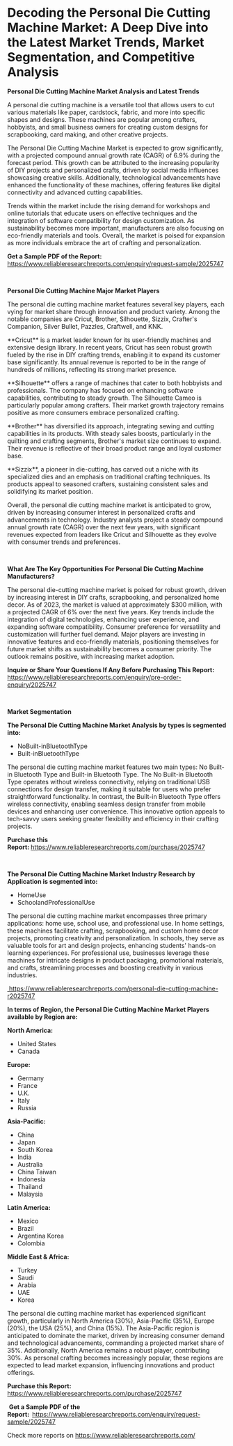 <p><h1>Decoding the Personal Die Cutting Machine Market: A Deep Dive into the Latest Market Trends, Market Segmentation, and Competitive Analysis</h1></p><p><strong>Personal Die Cutting Machine Market Analysis and Latest Trends</strong></p>
<p><p>A personal die cutting machine is a versatile tool that allows users to cut various materials like paper, cardstock, fabric, and more into specific shapes and designs. These machines are popular among crafters, hobbyists, and small business owners for creating custom designs for scrapbooking, card making, and other creative projects. </p><p>The Personal Die Cutting Machine Market is expected to grow significantly, with a projected compound annual growth rate (CAGR) of 6.9% during the forecast period. This growth can be attributed to the increasing popularity of DIY projects and personalized crafts, driven by social media influences showcasing creative skills. Additionally, technological advancements have enhanced the functionality of these machines, offering features like digital connectivity and advanced cutting capabilities. </p><p>Trends within the market include the rising demand for workshops and online tutorials that educate users on effective techniques and the integration of software compatibility for design customization. As sustainability becomes more important, manufacturers are also focusing on eco-friendly materials and tools. Overall, the market is poised for expansion as more individuals embrace the art of crafting and personalization.</p></p>
<p><strong>Get a Sample PDF of the Report:&nbsp;</strong> <a href="https://www.reliableresearchreports.com/enquiry/request-sample/2025747?utm_campaign=2283&utm_medium=2&utm_source=Github&utm_content=ia&utm_term=11042025&utm_id=personal-die-cutting-machine">https://www.reliableresearchreports.com/enquiry/request-sample/2025747</a></p>
<p>&nbsp;</p>
<p><strong>Personal Die Cutting Machine Major Market Players</strong></p>
<p><p>The personal die cutting machine market features several key players, each vying for market share through innovation and product variety. Among the notable companies are Cricut, Brother, Silhouette, Sizzix, Crafter's Companion, Silver Bullet, Pazzles, Craftwell, and KNK.</p><p>**Cricut** is a market leader known for its user-friendly machines and extensive design library. In recent years, Cricut has seen robust growth fueled by the rise in DIY crafting trends, enabling it to expand its customer base significantly. Its annual revenue is reported to be in the range of hundreds of millions, reflecting its strong market presence.</p><p>**Silhouette** offers a range of machines that cater to both hobbyists and professionals. The company has focused on enhancing software capabilities, contributing to steady growth. The Silhouette Cameo is particularly popular among crafters. Their market growth trajectory remains positive as more consumers embrace personalized crafting.</p><p>**Brother** has diversified its approach, integrating sewing and cutting capabilities in its products. With steady sales boosts, particularly in the quilting and crafting segments, Brother's market size continues to expand. Their revenue is reflective of their broad product range and loyal customer base.</p><p>**Sizzix**, a pioneer in die-cutting, has carved out a niche with its specialized dies and an emphasis on traditional crafting techniques. Its products appeal to seasoned crafters, sustaining consistent sales and solidifying its market position.</p><p>Overall, the personal die cutting machine market is anticipated to grow, driven by increasing consumer interest in personalized crafts and advancements in technology. Industry analysts project a steady compound annual growth rate (CAGR) over the next few years, with significant revenues expected from leaders like Cricut and Silhouette as they evolve with consumer trends and preferences.</p></p>
<p>&nbsp;</p>
<p><strong>What Are The Key Opportunities For Personal Die Cutting Machine Manufacturers?</strong></p>
<p><p>The personal die-cutting machine market is poised for robust growth, driven by increasing interest in DIY crafts, scrapbooking, and personalized home decor. As of 2023, the market is valued at approximately $300 million, with a projected CAGR of 6% over the next five years. Key trends include the integration of digital technologies, enhancing user experience, and expanding software compatibility. Consumer preference for versatility and customization will further fuel demand. Major players are investing in innovative features and eco-friendly materials, positioning themselves for future market shifts as sustainability becomes a consumer priority. The outlook remains positive, with increasing market adoption.</p></p>
<p><strong>Inquire or Share Your Questions If Any Before Purchasing This Report:</strong> <a href="https://www.reliableresearchreports.com/enquiry/pre-order-enquiry/2025747?utm_campaign=2283&utm_medium=2&utm_source=Github&utm_content=ia&utm_term=11042025&utm_id=personal-die-cutting-machine">https://www.reliableresearchreports.com/enquiry/pre-order-enquiry/2025747</a></p>
<p>&nbsp;</p>
<p><strong>Market Segmentation</strong></p>
<p><strong>The Personal Die Cutting Machine Market Analysis by types is segmented into:</strong></p>
<p><ul><li>NoBuilt-inBluetoothType</li><li>Built-inBluetoothType</li></ul></p>
<p><p>The personal die cutting machine market features two main types: No Built-in Bluetooth Type and Built-in Bluetooth Type. The No Built-in Bluetooth Type operates without wireless connectivity, relying on traditional USB connections for design transfer, making it suitable for users who prefer straightforward functionality. In contrast, the Built-in Bluetooth Type offers wireless connectivity, enabling seamless design transfer from mobile devices and enhancing user convenience. This innovative option appeals to tech-savvy users seeking greater flexibility and efficiency in their crafting projects.</p></p>
<p><strong>Purchase this Report:&nbsp;</strong><a href="https://www.reliableresearchreports.com/purchase/2025747?utm_campaign=2283&utm_medium=2&utm_source=Github&utm_content=ia&utm_term=11042025&utm_id=personal-die-cutting-machine">https://www.reliableresearchreports.com/purchase/2025747</a></p>
<p>&nbsp;</p>
<p><strong>The Personal Die Cutting Machine Market Industry Research by Application is segmented into:</strong></p>
<p><ul><li>HomeUse</li><li>SchoolandProfessionalUse</li></ul></p>
<p><p>The personal die cutting machine market encompasses three primary applications: home use, school use, and professional use. In home settings, these machines facilitate crafting, scrapbooking, and custom home decor projects, promoting creativity and personalization. In schools, they serve as valuable tools for art and design projects, enhancing students' hands-on learning experiences. For professional use, businesses leverage these machines for intricate designs in product packaging, promotional materials, and crafts, streamlining processes and boosting creativity in various industries.</p></p>
<p><a href="https://www.reliableresearchreports.com/personal-die-cutting-machine-r2025747?utm_campaign=2283&utm_medium=2&utm_source=Github&utm_content=ia&utm_term=11042025&utm_id=personal-die-cutting-machine">&nbsp;https://www.reliableresearchreports.com/personal-die-cutting-machine-r2025747</a></p>
<p><strong>In terms of Region, the Personal Die Cutting Machine Market Players available by Region are:</strong></p>
<p>
    <p> <strong> North America: </strong>
        <ul>
            <li>United States</li>
            <li>Canada</li>
        </ul>
        </p> 
    <p> <strong> Europe: </strong>
        <ul>
            <li>Germany</li>
            <li>France</li>
            <li>U.K.</li>
            <li>Italy</li>
            <li>Russia</li>
        </ul>
        </p> 
    <p> <strong> Asia-Pacific: </strong>
        <ul>
            <li>China</li>
            <li>Japan</li>
            <li>South Korea</li>
            <li>India</li>
            <li>Australia</li>
            <li>China Taiwan</li>
            <li>Indonesia</li>
            <li>Thailand</li>
            <li>Malaysia</li>
        </ul>
        </p> 
    <p> <strong> Latin America: </strong>
        <ul>
            <li>Mexico</li>
            <li>Brazil</li>
            <li>Argentina Korea</li>
            <li>Colombia</li>
        </ul>
        </p> 
    <p> <strong> Middle East & Africa: </strong>
        <ul>
            <li>Turkey</li>
            <li>Saudi</li>
            <li>Arabia</li>
            <li>UAE</li>
            <li>Korea</li>
        </ul>
    </p>
    </p>
<p><p>The personal die cutting machine market has experienced significant growth, particularly in North America (30%), Asia-Pacific (35%), Europe (20%), the USA (25%), and China (15%). The Asia-Pacific region is anticipated to dominate the market, driven by increasing consumer demand and technological advancements, commanding a projected market share of 35%. Additionally, North America remains a robust player, contributing 30%. As personal crafting becomes increasingly popular, these regions are expected to lead market expansion, influencing innovations and product offerings.</p></p>
<p><strong>Purchase this Report: </strong><a href="https://www.reliableresearchreports.com/purchase/2025747?utm_campaign=2283&utm_medium=2&utm_source=Github&utm_content=ia&utm_term=11042025&utm_id=personal-die-cutting-machine">https://www.reliableresearchreports.com/purchase/2025747</a></p>
<p>&nbsp;<strong>Get a Sample PDF of the Report:&nbsp;&nbsp;</strong><a href="https://www.reliableresearchreports.com/enquiry/request-sample/2025747?utm_campaign=2283&utm_medium=2&utm_source=Github&utm_content=ia&utm_term=11042025&utm_id=personal-die-cutting-machine">https://www.reliableresearchreports.com/enquiry/request-sample/2025747</a></p>
<p><strong></strong></p>
<p>Check more reports on <a href="https://www.reliableresearchreports.com/?utm_campaign=2283&utm_medium=2&utm_source=Github&utm_content=ia&utm_term=11042025&utm_id=personal-die-cutting-machine">https://www.reliableresearchreports.com/</a></p>